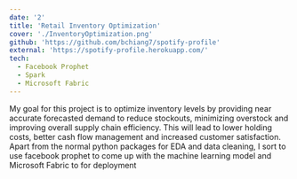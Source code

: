 ```yaml
---
date: '2'
title: 'Retail Inventory Optimization'
cover: './InventoryOptimization.png'
github: 'https://github.com/bchiang7/spotify-profile'
external: 'https://spotify-profile.herokuapp.com/'
tech:
  - Facebook Prophet
  - Spark
  - Microsoft Fabric
---
```


My goal for this project is to optimize inventory levels by providing near accurate forecasted demand to reduce stockouts, minimizing overstock and improving overall supply chain efficiency. This will lead to lower holding costs, better cash flow management and increased customer satisfaction. Apart from the normal python packages for EDA and data cleaning, I sort to use facebook prophet to come up with the machine learning model and Microsoft Fabric to for deployment
